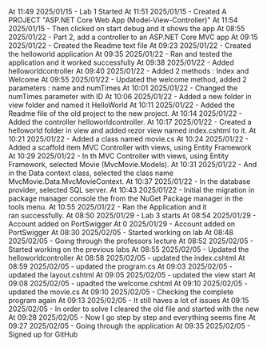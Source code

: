 At 11:49 2025/01/15 - Lab 1 Started
At 11:51 2025/01/15 - Created A PROJECT "ASP.NET Core Web App (Model-View-Controller)"
At 11:54 2025/01/15 - Then clicked on start debug and it shows the app
At 08:55 2025/01/22 - Part 2, add a controller to an ASP.NET Core MVC app
At 09:15 2025/01/22 - Created the Readme text file
At 09:23 2025/01/22 - Created the helloworld application
At 09:35 2025/01/22 - Ran and tested the application and it worked successfully
At 09:38 2025/01/22 - Added helloworldcontroller
At 09:40 2025/01/22 - Added 2 methods : Index and Welcome
At 09:55 2025/01/22 - Updated the welcome method, added 2 parameters : name and numTimes
At 10:01 2025/01/22 - Changed the numTimes parameter with ID
At 10:06 2025/01/22 - Added a new folder in view folder and named it HelloWorld
At 10:11 2025/01/22 - Added the Readme file of the old project to the new project.
At 10:14 2025/01/22 - Added the controller helloworldcontroller.
At 10:17 2025/01/22 - Created a helloworld folder in view and added rezor view named index.cshtml to it.
At 10:21 2025/01/22 - Added a class named movie.cs
At 10:24 2025/01/22 - Added a scaffold item MVC Controller with views, using Entity Framework 
At 10:29 2025/01/22 - In th MVC Controller with views, using Entity Framework, selected Movie (MvcMovie.Models).
At 10:31 2025/01/22 - And in the Data context class, selected the class name MvcMovie.Data.MvcMovieContext.
At 10:37 2025/01/22 - In the database provider, selected SQL server.
At 10:43 2025/01/22 - Initial the migration in package manager console the from the NuGet Package manager in the tools menu.
At 10:55 2025/01/22 - Ran the Application and it ran successfully.
At 08:50 2025/01/29 - Lab 3 starts
At 08:54 2025/01/29 - Account added on PortSwigger
At 0 2025/01/29 - Account added on PortSwigger
At 08:30 2025/02/05 - Started working on lab
At 08:48 2025/02/05 - Going through the professors lecture
At 08:52 2025/02/05 - Started working on the previous labs
At 08:55 2025/02/05 - Updated the helloworldcontroller
At 08:58 2025/02/05 - updated the index.cshtml
At 08:59 2025/02/05 - updated the program.cs
At 09:03 2025/02/05 - updated the layout.cshtml
At 09:05 2025/02/05 - updated the view start
At 09:08 2025/02/05 - upadted the welcome.cshtml
At 09:10 2025/02/05 - updated the movie.cs
At 09:10 2025/02/05 - Checking the complete program again
At 09:13 2025/02/05 - It still haves a lot of issues
At 09:15 2025/02/05 - In order to solve I cleared the old file and started with the new
At 09:28 2025/02/05 - Now I go step by step and everything seems fine
At 09:27 2025/02/05 - Going through the application
At 09:35 2025/02/05 - Signed up for GitHub

